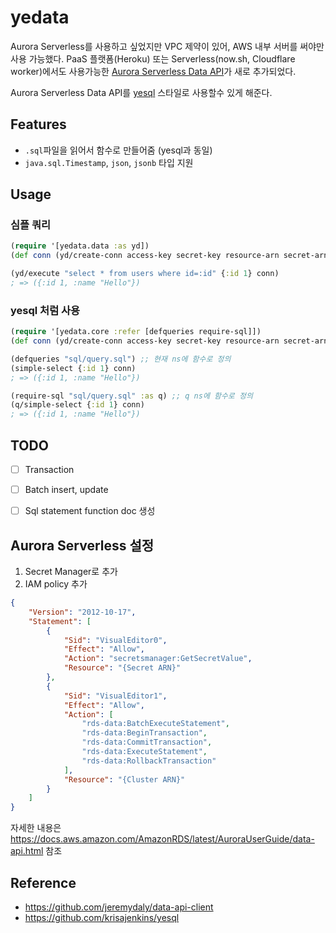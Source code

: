 # yedata
Aurora Serverless를 사용하고 싶었지만 VPC 제약이 있어, AWS 내부 서버를 써야만 사용 가능했다. PaaS 플랫폼(Heroku) 또는 Serverless(now.sh, Cloudflare worker)에서도 사용가능한 [Aurora Serverless Data API](https://aws.amazon.com/blogs/aws/new-data-api-for-amazon-aurora-serverless/)가 새로 추가되었다.

Aurora Serverless Data API를 [yesql](https://github.com/krisajenkins/yesql) 스타일로 사용할수 있게 해준다.

## Features

- `.sql`파일을 읽어서 함수로 만들어줌 (yesql과 동일)
- `java.sql.Timestamp`, `json`, `jsonb` 타입 지원

## Usage

### 심플 쿼리
```clojure
(require '[yedata.data :as yd])
(def conn (yd/create-conn access-key secret-key resource-arn secret-arn db-name))

(yd/execute "select * from users where id=:id" {:id 1} conn)
; => ({:id 1, :name "Hello"})
```

### yesql 처럼 사용
```clojure
(require '[yedata.core :refer [defqueries require-sql]])
(def conn (yd/create-conn access-key secret-key resource-arn secret-arn db-name))

(defqueries "sql/query.sql") ;; 현재 ns에 함수로 정의
(simple-select {:id 1} conn)
; => ({:id 1, :name "Hello"})

(require-sql "sql/query.sql" :as q) ;; q ns에 함수로 정의
(q/simple-select {:id 1} conn)
; => ({:id 1, :name "Hello"})
```

## TODO

- [ ] Transaction
- [ ] Batch insert, update
- [ ] Sql statement function doc 생성


## Aurora Serverless 설정
1. Secret Manager로 추가
2. IAM policy 추가

```json
{
    "Version": "2012-10-17",
    "Statement": [
        {
            "Sid": "VisualEditor0",
            "Effect": "Allow",
            "Action": "secretsmanager:GetSecretValue",
            "Resource": "{Secret ARN}"
        },
        {
            "Sid": "VisualEditor1",
            "Effect": "Allow",
            "Action": [
                "rds-data:BatchExecuteStatement",
                "rds-data:BeginTransaction",
                "rds-data:CommitTransaction",
                "rds-data:ExecuteStatement",
                "rds-data:RollbackTransaction"
            ],
            "Resource": "{Cluster ARN}"
        }
    ]
}
```

자세한 내용은 https://docs.aws.amazon.com/AmazonRDS/latest/AuroraUserGuide/data-api.html 참조


## Reference
- https://github.com/jeremydaly/data-api-client
- https://github.com/krisajenkins/yesql

